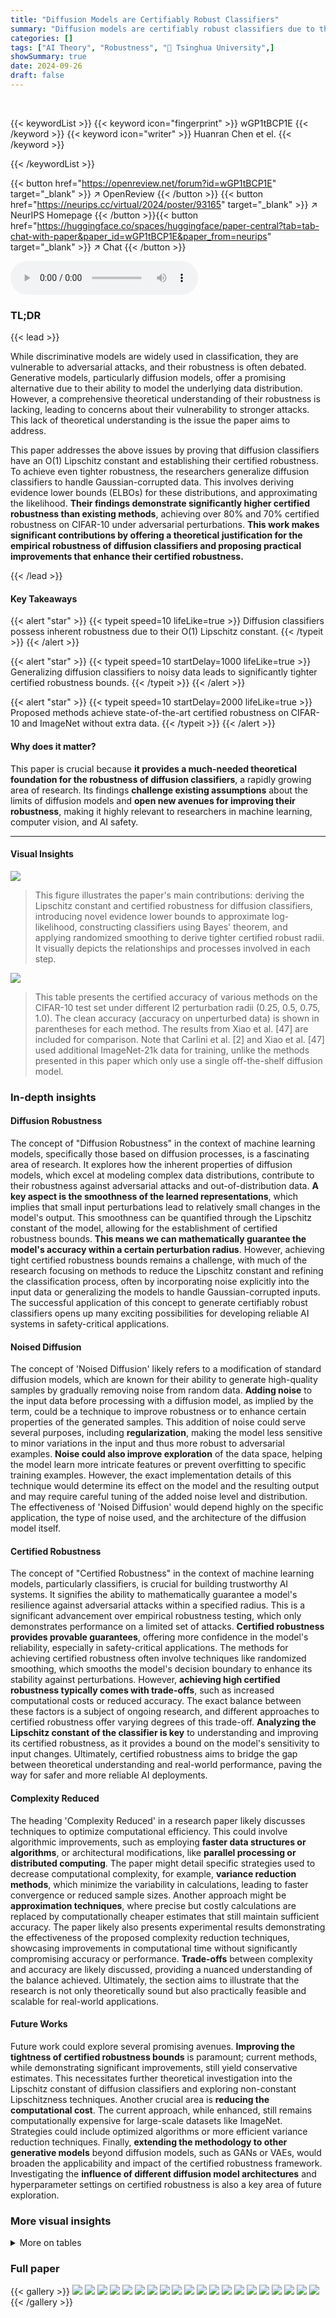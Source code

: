 ```yaml
---
title: "Diffusion Models are Certifiably Robust Classifiers"
summary: "Diffusion models are certifiably robust classifiers due to their inherent O(1) Lipschitzness, a property further enhanced by generalizing to noisy data, achieving over 80% certified robustness on CIFA..."
categories: []
tags: ["AI Theory", "Robustness", "🏢 Tsinghua University",]
showSummary: true
date: 2024-09-26
draft: false
---
```


<br>

{{< keywordList >}}
{{< keyword icon="fingerprint" >}} wGP1tBCP1E {{< /keyword >}}
{{< keyword icon="writer" >}} Huanran Chen et el. {{< /keyword >}}
 
{{< /keywordList >}}

{{< button href="https://openreview.net/forum?id=wGP1tBCP1E" target="_blank" >}}
↗ OpenReview
{{< /button >}}
{{< button href="https://neurips.cc/virtual/2024/poster/93165" target="_blank" >}}
↗ NeurIPS Homepage
{{< /button >}}{{< button href="https://huggingface.co/spaces/huggingface/paper-central?tab=tab-chat-with-paper&paper_id=wGP1tBCP1E&paper_from=neurips" target="_blank" >}}
↗ Chat
{{< /button >}}



<audio controls>
    <source src="https://ai-paper-reviewer.com/wGP1tBCP1E/podcast.wav" type="audio/wav">
    Your browser does not support the audio element.
</audio>


### TL;DR


{{< lead >}}

While discriminative models are widely used in classification, they are vulnerable to adversarial attacks, and their robustness is often debated.  Generative models, particularly diffusion models, offer a promising alternative due to their ability to model the underlying data distribution. However, a comprehensive theoretical understanding of their robustness is lacking, leading to concerns about their vulnerability to stronger attacks.  This lack of theoretical understanding is the issue the paper aims to address. 

This paper addresses the above issues by proving that diffusion classifiers have an O(1) Lipschitz constant and establishing their certified robustness.  To achieve even tighter robustness, the researchers generalize diffusion classifiers to handle Gaussian-corrupted data. This involves deriving evidence lower bounds (ELBOs) for these distributions, and approximating the likelihood.  **Their findings demonstrate significantly higher certified robustness than existing methods**, achieving over 80% and 70% certified robustness on CIFAR-10 under adversarial perturbations.  **This work makes significant contributions by offering a theoretical justification for the empirical robustness of diffusion classifiers and proposing practical improvements that enhance their certified robustness.**

{{< /lead >}}


#### Key Takeaways

{{< alert "star" >}}
{{< typeit speed=10 lifeLike=true >}} Diffusion classifiers possess inherent robustness due to their O(1) Lipschitz constant. {{< /typeit >}}
{{< /alert >}}

{{< alert "star" >}}
{{< typeit speed=10 startDelay=1000 lifeLike=true >}} Generalizing diffusion classifiers to noisy data leads to significantly tighter certified robustness bounds. {{< /typeit >}}
{{< /alert >}}

{{< alert "star" >}}
{{< typeit speed=10 startDelay=2000 lifeLike=true >}} Proposed methods achieve state-of-the-art certified robustness on CIFAR-10 and ImageNet without extra data. {{< /typeit >}}
{{< /alert >}}

#### Why does it matter?
This paper is crucial because **it provides a much-needed theoretical foundation for the robustness of diffusion classifiers**, a rapidly growing area of research.  Its findings **challenge existing assumptions** about the limits of diffusion models and **open new avenues for improving their robustness**, making it highly relevant to researchers in machine learning, computer vision, and AI safety.

------
#### Visual Insights



![](https://ai-paper-reviewer.com/wGP1tBCP1E/figures_2_1.jpg)

> This figure illustrates the paper's main contributions: deriving the Lipschitz constant and certified robustness for diffusion classifiers, introducing novel evidence lower bounds to approximate log-likelihood, constructing classifiers using Bayes' theorem, and applying randomized smoothing to derive tighter certified robust radii.  It visually depicts the relationships and processes involved in each step.





![](https://ai-paper-reviewer.com/wGP1tBCP1E/tables_5_1.jpg)

> This table presents the certified accuracy of various methods on the CIFAR-10 test set under different l2 perturbation radii (0.25, 0.5, 0.75, 1.0).  The clean accuracy (accuracy on unperturbed data) is shown in parentheses for each method.  The results from Xiao et al. [47] are included for comparison. Note that Carlini et al. [2] and Xiao et al. [47] used additional ImageNet-21k data for training, unlike the methods presented in this paper which only use a single off-the-shelf diffusion model.





### In-depth insights


#### Diffusion Robustness
The concept of "Diffusion Robustness" in the context of machine learning models, specifically those based on diffusion processes, is a fascinating area of research.  It explores how the inherent properties of diffusion models, which excel at modeling complex data distributions, contribute to their robustness against adversarial attacks and out-of-distribution data. **A key aspect is the smoothness of the learned representations**, which implies that small input perturbations lead to relatively small changes in the model's output. This smoothness can be quantified through the Lipschitz constant of the model, allowing for the establishment of certified robustness bounds.  **This means we can mathematically guarantee the model's accuracy within a certain perturbation radius**.  However, achieving tight certified robustness bounds remains a challenge, with much of the research focusing on methods to reduce the Lipschitz constant and refining the classification process, often by incorporating noise explicitly into the input data or generalizing the models to handle Gaussian-corrupted inputs. The successful application of this concept to generate certifiably robust classifiers opens up many exciting possibilities for developing reliable AI systems in safety-critical applications.

#### Noised Diffusion
The concept of 'Noised Diffusion' likely refers to a modification of standard diffusion models, which are known for their ability to generate high-quality samples by gradually removing noise from random data.  **Adding noise** to the input data before processing with a diffusion model, as implied by the term, could be a technique to improve robustness or to enhance certain properties of the generated samples. This addition of noise could serve several purposes, including **regularization**, making the model less sensitive to minor variations in the input and thus more robust to adversarial examples.  **Noise could also improve exploration** of the data space, helping the model learn more intricate features or prevent overfitting to specific training examples.  However, the exact implementation details of this technique would determine its effect on the model and the resulting output and may require careful tuning of the added noise level and distribution.  The effectiveness of 'Noised Diffusion' would depend highly on the specific application, the type of noise used, and the architecture of the diffusion model itself.

#### Certified Robustness
The concept of "Certified Robustness" in the context of machine learning models, particularly classifiers, is crucial for building trustworthy AI systems.  It signifies the ability to mathematically guarantee a model's resilience against adversarial attacks within a specified radius.  This is a significant advancement over empirical robustness testing, which only demonstrates performance on a limited set of attacks.  **Certified robustness provides provable guarantees**, offering more confidence in the model's reliability, especially in safety-critical applications.  The methods for achieving certified robustness often involve techniques like randomized smoothing, which smooths the model's decision boundary to enhance its stability against perturbations.  However, **achieving high certified robustness typically comes with trade-offs**, such as increased computational costs or reduced accuracy. The exact balance between these factors is a subject of ongoing research, and different approaches to certified robustness offer varying degrees of this trade-off.  **Analyzing the Lipschitz constant of the classifier is key** to understanding and improving its certified robustness, as it provides a bound on the model's sensitivity to input changes.  Ultimately, certified robustness aims to bridge the gap between theoretical understanding and real-world performance, paving the way for safer and more reliable AI deployments.

#### Complexity Reduced
The heading 'Complexity Reduced' in a research paper likely discusses techniques to optimize computational efficiency.  This could involve algorithmic improvements, such as employing **faster data structures or algorithms**, or architectural modifications, like **parallel processing or distributed computing**. The paper might detail specific strategies used to decrease computational complexity, for example, **variance reduction methods**, which minimize the variability in calculations, leading to faster convergence or reduced sample sizes.  Another approach might be **approximation techniques**, where precise but costly calculations are replaced by computationally cheaper estimates that still maintain sufficient accuracy.  The paper likely also presents experimental results demonstrating the effectiveness of the proposed complexity reduction techniques, showcasing improvements in computational time without significantly compromising accuracy or performance. **Trade-offs** between complexity and accuracy are likely discussed, providing a nuanced understanding of the balance achieved.  Ultimately, the section aims to illustrate that the research is not only theoretically sound but also practically feasible and scalable for real-world applications.

#### Future Works
Future work could explore several promising avenues.  **Improving the tightness of certified robustness bounds** is paramount; current methods, while demonstrating significant improvements, still yield conservative estimates.  This necessitates further theoretical investigation into the Lipschitz constant of diffusion classifiers and exploring non-constant Lipschitzness techniques.  Another crucial area is **reducing the computational cost**. The current approach, while enhanced, still remains computationally expensive for large-scale datasets like ImageNet.  Strategies could include optimized algorithms or more efficient variance reduction techniques.  Finally, **extending the methodology to other generative models** beyond diffusion models, such as GANs or VAEs, would broaden the applicability and impact of the certified robustness framework.  Investigating the **influence of different diffusion model architectures** and hyperparameter settings on certified robustness is also a key area of future exploration.


### More visual insights




<details>
<summary>More on tables
</summary>


![](https://ai-paper-reviewer.com/wGP1tBCP1E/tables_6_1.jpg)
> This table presents the certified accuracy of various methods on the CIFAR-10 test set under different l2 perturbation radii (0.25, 0.5, 0.75, 1.0).  The clean accuracy (without perturbations) is shown in parentheses.  It compares the performance of the proposed methods (EPNDC and APNDC) with existing state-of-the-art techniques for certified robustness. The table also indicates whether the methods used additional ImageNet-21k data for training.

![](https://ai-paper-reviewer.com/wGP1tBCP1E/tables_7_1.jpg)
> This table presents the certified accuracy of different methods on the ImageNet-64x64 dataset under various l2 perturbation radii (0.25, 0.5, 0.75, 1.0).  The clean accuracy (accuracy without adversarial attacks) is shown in parentheses for each method.  It compares the performance of the proposed APNDC method (with Sift-and-Refine) against several existing state-of-the-art methods. The 'Off-the-shelf' column indicates whether the method uses a pre-trained model without additional training, and the 'Extra data' column notes whether extra data (beyond the ImageNet-64x64 training set) was used. The results highlight the superior certified robustness of the APNDC method, particularly when no extra data is used.

![](https://ai-paper-reviewer.com/wGP1tBCP1E/tables_21_1.jpg)
> This table presents the certified accuracy of various methods on the CIFAR-10 test set under different l2 perturbation radii (0.25, 0.5, 0.75, and 1.0).  The clean accuracy (accuracy on unperturbed images) is shown in parentheses for each method.  It compares the performance of the proposed methods (DiffPure+DC, EPNDC, APNDC) against existing state-of-the-art methods for certified robustness. Note that Carlini et al. [2] and Xiao et al. [47] used extra ImageNet-21k data for training, while the proposed methods use only a single off-the-shelf diffusion model without any additional data.

![](https://ai-paper-reviewer.com/wGP1tBCP1E/tables_24_1.jpg)
> This table presents the certified accuracy results on the CIFAR-10 test set for various certified robustness methods.  The table shows the certified accuracy (%) at different l2 radii (0.25, 0.5, 0.75, 1.0) for each method.  Clean accuracy (in parentheses) indicates the model's performance on unperturbed data.  Methods using extra ImageNet-21k data are noted.  The results for Xiao et al. [47] are replicated here for comparison.

![](https://ai-paper-reviewer.com/wGP1tBCP1E/tables_25_1.jpg)
> This table presents the certified accuracy results on the CIFAR-10 test set for various certified robustness methods at different perturbation radii (l2 norm).  The table compares the performance of several methods, including some baselines from previous works, and highlights the superior performance of the proposed methods (EPNDC and APNDC). The 'Off-the-shelf' column indicates whether a pre-trained model was used without any additional training or fine-tuning, and the 'Extra data' column shows if additional datasets were used for training or other improvements.  Clean accuracy (accuracy without adversarial attacks) is shown in parentheses for each method.

![](https://ai-paper-reviewer.com/wGP1tBCP1E/tables_28_1.jpg)
> This table presents the certified accuracy results on the CIFAR-10 dataset for various methods, including the proposed approach (APNDC).  The results are shown for different l2 perturbation radii (0.25, 0.5, 0.75, 1.0).  The clean accuracy (accuracy on unperturbed images) is also included for each method in parentheses.  The table allows for a comparison of the certified robustness of the proposed methods against existing state-of-the-art techniques, highlighting their superior performance, especially when no additional data is used.

</details>




### Full paper

{{< gallery >}}
<img src="https://ai-paper-reviewer.com/wGP1tBCP1E/1.png" class="grid-w50 md:grid-w33 xl:grid-w25" />
<img src="https://ai-paper-reviewer.com/wGP1tBCP1E/2.png" class="grid-w50 md:grid-w33 xl:grid-w25" />
<img src="https://ai-paper-reviewer.com/wGP1tBCP1E/3.png" class="grid-w50 md:grid-w33 xl:grid-w25" />
<img src="https://ai-paper-reviewer.com/wGP1tBCP1E/4.png" class="grid-w50 md:grid-w33 xl:grid-w25" />
<img src="https://ai-paper-reviewer.com/wGP1tBCP1E/5.png" class="grid-w50 md:grid-w33 xl:grid-w25" />
<img src="https://ai-paper-reviewer.com/wGP1tBCP1E/6.png" class="grid-w50 md:grid-w33 xl:grid-w25" />
<img src="https://ai-paper-reviewer.com/wGP1tBCP1E/7.png" class="grid-w50 md:grid-w33 xl:grid-w25" />
<img src="https://ai-paper-reviewer.com/wGP1tBCP1E/8.png" class="grid-w50 md:grid-w33 xl:grid-w25" />
<img src="https://ai-paper-reviewer.com/wGP1tBCP1E/9.png" class="grid-w50 md:grid-w33 xl:grid-w25" />
<img src="https://ai-paper-reviewer.com/wGP1tBCP1E/10.png" class="grid-w50 md:grid-w33 xl:grid-w25" />
<img src="https://ai-paper-reviewer.com/wGP1tBCP1E/11.png" class="grid-w50 md:grid-w33 xl:grid-w25" />
<img src="https://ai-paper-reviewer.com/wGP1tBCP1E/12.png" class="grid-w50 md:grid-w33 xl:grid-w25" />
<img src="https://ai-paper-reviewer.com/wGP1tBCP1E/13.png" class="grid-w50 md:grid-w33 xl:grid-w25" />
<img src="https://ai-paper-reviewer.com/wGP1tBCP1E/14.png" class="grid-w50 md:grid-w33 xl:grid-w25" />
<img src="https://ai-paper-reviewer.com/wGP1tBCP1E/15.png" class="grid-w50 md:grid-w33 xl:grid-w25" />
<img src="https://ai-paper-reviewer.com/wGP1tBCP1E/16.png" class="grid-w50 md:grid-w33 xl:grid-w25" />
<img src="https://ai-paper-reviewer.com/wGP1tBCP1E/17.png" class="grid-w50 md:grid-w33 xl:grid-w25" />
<img src="https://ai-paper-reviewer.com/wGP1tBCP1E/18.png" class="grid-w50 md:grid-w33 xl:grid-w25" />
<img src="https://ai-paper-reviewer.com/wGP1tBCP1E/19.png" class="grid-w50 md:grid-w33 xl:grid-w25" />
<img src="https://ai-paper-reviewer.com/wGP1tBCP1E/20.png" class="grid-w50 md:grid-w33 xl:grid-w25" />
{{< /gallery >}}